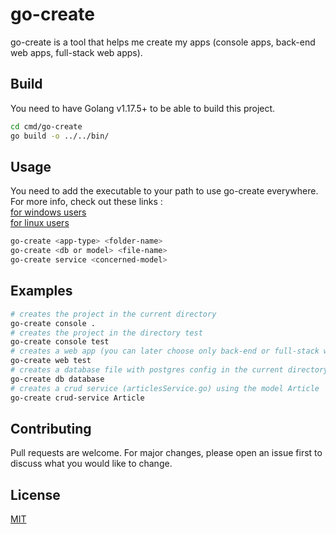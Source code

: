 # go-create

go-create is a tool that helps me create my apps (console apps, back-end web apps, full-stack web apps).

## Build

You need to have Golang v1.17.5+ to be able to build this project.

```bash
cd cmd/go-create
go build -o ../../bin/
```

## Usage

You need to add the executable to your path to use go-create everywhere. For more info, check out these links : <br>
[for windows users](https://medium.com/@kevinmarkvi/how-to-add-executables-to-your-path-in-windows-5ffa4ce61a53)<br>
[for linux users](https://medium.com/codex/adding-executable-program-commands-to-the-path-variable-5e45f1bdf6ce)

```bash
go-create <app-type> <folder-name>
go-create <db or model> <file-name>
go-create service <concerned-model>
```

## Examples

```bash
# creates the project in the current directory
go-create console .
# creates the project in the directory test
go-create console test
# creates a web app (you can later choose only back-end or full-stack with react or next or vue)
go-create web test
# creates a database file with postgres config in the current directory
go-create db database
# creates a crud service (articlesService.go) using the model Article
go-create crud-service Article
```

## Contributing

Pull requests are welcome. For major changes, please open an issue first to discuss what you would like to change.

## License

[MIT](https://choosealicense.com/licenses/mit/)
